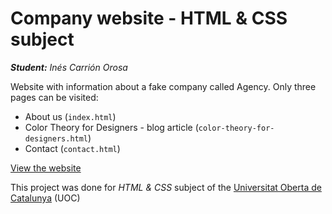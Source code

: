 # Company website - HTML & CSS subject

***Student:** Inés Carrión Orosa*

<p>Website with information about a fake company called Agency. Only three pages can be visited:
    <ul>
        <li>About us (<code>index.html</code>)</li>
        <li>Color Theory for Designers - blog article (<code>color-theory-for-designers.html</code>)</li>
        <li>Contact (<code>contact.html</code>)</li>
    </ul>
</p>

<a href="https://inescarrion.github.io/agencywebsite.github.io/">View the website</a>

<p>This project was done for <em>HTML & CSS</em> subject of the <a href="https://www.uoc.edu/portal/es/index.html">Universitat Oberta de Catalunya</a> (UOC)</p>
